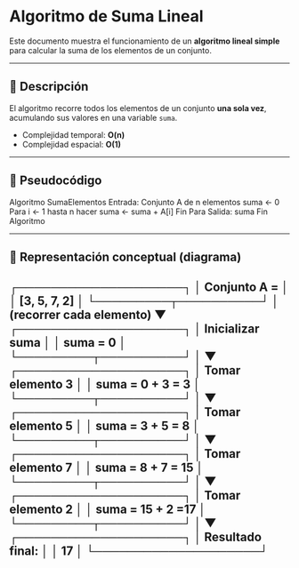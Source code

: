 # Algoritmo de Suma Lineal

Este documento muestra el funcionamiento de un **algoritmo lineal simple** para calcular la suma de los elementos de un conjunto.

---

## 🔹 Descripción
El algoritmo recorre todos los elementos de un conjunto **una sola vez**, acumulando sus valores en una variable `suma`.

- Complejidad temporal: **O(n)**
- Complejidad espacial: **O(1)**

---

## 🔹 Pseudocódigo
Algoritmo SumaElementos
Entrada: Conjunto A de n elementos
suma ← 0
Para i ← 1 hasta n hacer
suma ← suma + A[i]
Fin Para
Salida: suma
Fin Algoritmo

---

## 🔹 Representación conceptual (diagrama)
┌────────────────────┐
│ Conjunto A = │
│ [3, 5, 7, 2] │
└─────────┬──────────┘
│ (recorrer cada elemento)
▼
┌────────────────────┐
│ Inicializar suma │
│ suma = 0 │
└─────────┬──────────┘
│
▼
┌────────────────────┐
│ Tomar elemento 3 │
│ suma = 0 + 3 = 3 │
└─────────┬──────────┘
│
▼
┌────────────────────┐
│ Tomar elemento 5 │
│ suma = 3 + 5 = 8 │
└─────────┬──────────┘
│
▼
┌────────────────────┐
│ Tomar elemento 7 │
│ suma = 8 + 7 = 15 │
└─────────┬──────────┘
│
▼
┌────────────────────┐
│ Tomar elemento 2 │
│ suma = 15 + 2 =17 │
└─────────┬──────────┘
│
▼
┌────────────────────┐
│ Resultado final: │
│ 17 │
└────────────────────┘
---
